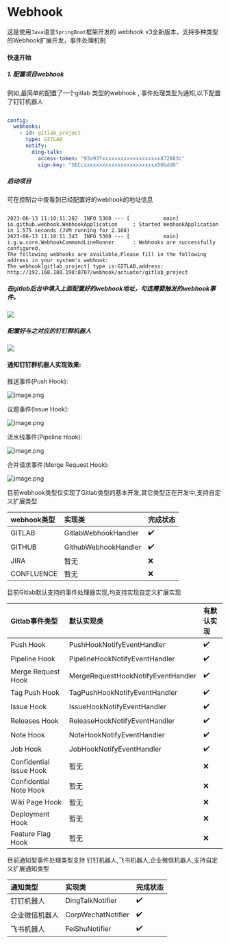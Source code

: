 Webhook
=========

这是使用`Java`语言`SpringBoot`框架开发的 webhook v3全新版本，支持多种类型的Webhook扩展开发，事件处理机制

#### 快速开始

##### 1. 配置项目webhook

例如,最简单的配置了一个gitlab 类型的webhook , 事件处理类型为通知,以下配置了钉钉机器人

```yaml

config:
  webhooks:
    - id: gitlab_project
      type: GITLAB
      notify:
        ding-talk:
          access-token: "93a937xxxxxxxxxxxxxxxxxxx872883c"
          sign-key: "SECcxxxxxxxxxxxxxxxxxxxxxxxx56bdd0"

```

##### 启动项目

可在控制台中查看到已经配置好的webhook的地址信息

```text

2023-06-13 11:10:11.282  INFO 5360 --- [           main] io.github.webhook.WebhookApplication     : Started WebhookApplication in 1.575 seconds (JVM running for 2.108)
2023-06-13 11:10:11.343  INFO 5360 --- [           main] i.g.w.core.WebhookCommandLineRunner      : Webhooks are successfully configured.
The following webhooks are available,Please fill in the following address in your system's webhook: 
The webhook[gitlab_project] type is:GITLAB,address: http://192.168.180.198:8787/webhook/actuator/gitlab_project

```

##### 在gitlab后台中填入上面配置好的webhook地址，勾选需要触发的webhook事件。

![](https://img2023.cnblogs.com/blog/994599/202306/994599-20230613112658948-2091790637.png)

##### 配置好与之对应的钉钉群机器人

![](https://img2023.cnblogs.com/blog/994599/202306/994599-20230613113119870-930852617.png)

#### 通知钉钉群机器人实现效果:

推送事件(Push Hook):

![image.png](https://p9-juejin.byteimg.com/tos-cn-i-k3u1fbpfcp/5b40cf05991c4e09be7b1a6cc6878bc9~tplv-k3u1fbpfcp-watermark.image?)

议题事件(Issue Hook):

![image.png](https://p9-juejin.byteimg.com/tos-cn-i-k3u1fbpfcp/0bd1d11e732e45e7bd99a2e0a5731bdc~tplv-k3u1fbpfcp-watermark.image?)

流水线事件(Pipeline Hook):

![image.png](https://p9-juejin.byteimg.com/tos-cn-i-k3u1fbpfcp/be50a07007fe493c83ecb7e0491625bb~tplv-k3u1fbpfcp-watermark.image?)

合并请求事件(Merge Request Hook):

![image.png](https://p1-juejin.byteimg.com/tos-cn-i-k3u1fbpfcp/26ecf69c83b14f7ab53b3ecc974230e3~tplv-k3u1fbpfcp-watermark.image?)

目前webhook类型仅实现了Gitlab类型的基本开发,其它类型正在开发中,支持自定义扩展类型

| webhook类型  | 实现类                  | 完成状态 |
|:-----------|:---------------------|:-----|
| GITLAB     | GitlabWebhookHandler | ✔️   |
| GITHUB     | GithubWebhookHandler | ✔️   |
| JIRA       | 暂无                   | ❌    |
| CONFLUENCE | 暂无                   | ❌    |

目前Gitlab默认支持的事件处理器实现,均支持实现自定义扩展实现

| Gitlab事件类型              | 默认实现类                              | 有默认实现 |
|:------------------------|:-----------------------------------|:------|
| Push Hook               | PushHookNotifyEventHandler         | ✔️    |
| Pipeline Hook           | PipelineHookNotifyEventHandler     | ️✔️   |
| Merge Request Hook      | MergeRequestHookNotifyEventHandler | ✔️    |
| Tag Push Hook           | TagPushHookNotifyEventHandler      | ✔️    |
| Issue Hook              | IssueHookNotifyEventHandler        | ✔️    |
| Releases Hook           | ReleaseHookNotifyEventHandler      | ✔️    |
| Note Hook               | NoteHookNotifyEventHandler         | ✔️    |
| Job Hook                | JobHookNotifyEventHandler          | ✔️    |
| Confidential Issue Hook | 暂无                                 | ❌     |
| Confidential Note Hook  | 暂无                                 | ❌     |
| Wiki Page Hook          | 暂无                                 | ❌     |
| Deployment Hook         | 暂无                                 | ❌     |
| Feature Flag Hook       | 暂无                                 | ❌     |

目前通知型事件处理类型支持 钉钉机器人,飞书机器人,企业微信机器人,支持自定义扩展通知类型

| 通知类型    | 实现类                | 完成状态 |
|:--------|:-------------------|:-----|
| 钉钉机器人   | DingTalkNotifier   | ✔️   |
| 企业微信机器人 | CorpWechatNotifier | ✔️   |
| 飞书机器人   | FeiShuNotifier     | ✔️   |
